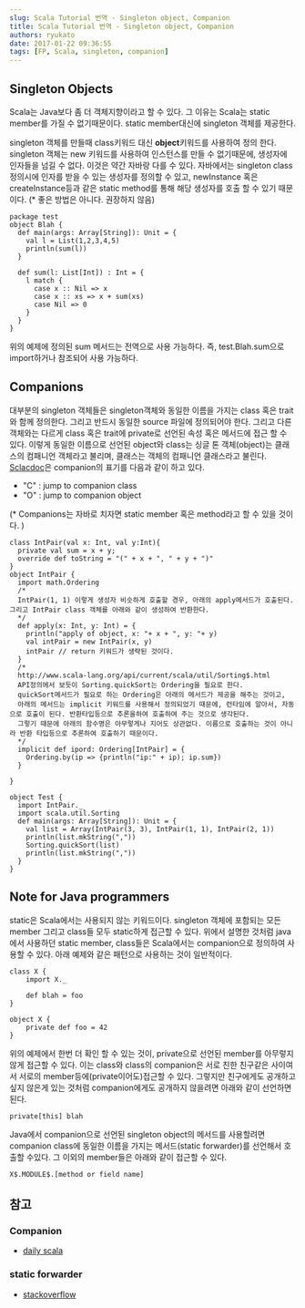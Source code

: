 ```yaml
---
slug: Scala Tutorial 번역 - Singleton object, Companion
title: Scala Tutorial 번역 - Singleton object, Companion
authors: ryukato
date: 2017-01-22 09:36:55
tags: [FP, Scala, singleton, companion]
---
```


<!-- truncate -->

## Singleton Objects
 Scala는 Java보다 좀 더 객체지향이라고 할 수 있다. 그 이유는 Scala는 static member를 가질 수 없기때문이다. static member대신에 singleton 객체를 제공한다.

singleton 객체를 만들때 class키워드 대신 **object**키워드를 사용하여 정의 한다. singleton 객체는 new 키워드를 사용하여 인스턴스를 만들 수 없기때문에, 생성자에 인자들을 넘길 수 없다. 이것은 약간 자바랑 다를 수 있다. 자바에서는  singleton class정의시에 인자를 받을 수 있는 생성자를 정의할 수 있고, newInstance 혹은 createInstance등과 같은 static method를 통해 해당 생성자를 호출 할 수 있기 때문이다. (* 좋은 방법은 아니다. 권장하지 않음)

```
package test
object Blah {
  def main(args: Array[String]): Unit = {
    val l = List(1,2,3,4,5)
    println(sum(l))
  }

  def sum(l: List[Int]) : Int = {
    l match {
      case x :: Nil => x
      case x :: xs => x + sum(xs)
      case Nil => 0
    }
  }
}
```

위의 예제에 정의된 sum 메서드는 전역으로 사용 가능하다. 즉, test.Blah.sum으로 import하거나 참조되어 사용 가능하다.

## Companions
대부분의 singleton 객체들은 singleton객체와 동일한 이름을 가지는 class 혹은 trait와 함께 정의한다. 그리고 반드시 동일한 source 파일에 정의되어야 한다. 그리고 다른 객체와는 다르게 class 혹은 trait에 private로 선언된 속성 혹은 메서드에 접근 할 수 있다. 이렇게 동일한 이름으로 선언된 object와 class는 싱글 톤 객체(object)는 클래스의 컴패니언 객체라고 불리며, 클래스는 객체의 컴패니언 클래스라고 불린다.
[Sclacdoc](https://wiki.scala-lang.org/display/SW/Introduction)은 companion의 표기를 다음과 같이 하고 있다.
- "C" : jump to companion class
- "O" : jump to companion object

(* Companions는 자바로 치자면 static member 혹은 method라고 할 수 있을 것이다. )

```
class IntPair(val x: Int, val y:Int){
  private val sum = x + y;
  override def toString = "(" + x + ", " + y + ")"
}
object IntPair {
  import math.Ordering
  /*
  IntPair(1, 1) 이렇게 생성자 비슷하게 호출할 경우, 아래의 apply메서드가 호출된다. 그리고 IntPair class 객체를 아래와 같이 생성하여 반환한다.
  */
  def apply(x: Int, y: Int) = {
    println("apply of object, x: "+ x + ", y: "+ y)
    val intPair = new IntPair(x, y)
    intPair // return 키워드가 생략된 것이다.
  }
  /*
  http://www.scala-lang.org/api/current/scala/util/Sorting$.html
  API정의에서 보듯이 Sorting.quickSort는 Ordering을 필요로 한다.
  quickSort메서드가 필요로 하는 Ordering은 아래의 메서드가 제공을 해주는 것이고,
  아래의 메서드는 implicit 키워드를 사용해서 정의되었기 때문에, 런타임에 알아서, 자동으로 호출이 된다. 반환타입등으로 추론을하여 호출하여 주는 것으로 생각된다.
  그렇기 때문에 아래의 함수명은 아무렇게나 지어도 상관없다. 이름으로 호출하는 것이 아니라 반환 타입등으로 추론하여 호출하기 때문이다.
  */
  implicit def ipord: Ordering[IntPair] = {
    Ordering.by(ip => {println("ip:" + ip); ip.sum})
  }

}

object Test {
  import IntPair._
  import scala.util.Sorting
  def main(args: Array[String]): Unit = {
    val list = Array(IntPair(3, 3), IntPair(1, 1), IntPair(2, 1))
    println(list.mkString(","))
    Sorting.quickSort(list)
    println(list.mkString(","))
  }
}

```

## Note for Java programmers
static은 Scala에서는 사용되지 않는 키워드이다. singleton 객체에 포함되는 모든 member 그리고 class들 모두 static하게 접근할 수 있다. 위에서 설명한 것처럼 java에서 사용하던 static member, class들은 Scala에서는 companion으로 정의하여 사용할 수 있다. 아래 예제와 같은 패턴으로 사용하는 것이 일반적이다.

```
class X {
	import X._

	def blah = foo
}

object X {
	private def foo = 42
}
```
위의 예제에서 한번 더 확인 할 수 있는 것이, private으로 선언된 member를 아무렇지 않게 접근할 수 있다. 이는 class와 class의 companion은 서로 친한 친구같은 사이여서 서로의 member등에(private이어도)접근할 수 있다. 그렇지만 친구에게도 공개하고 싶지 않은게 있는 것처럼 companion에게도 공개하지 않을려면 아래와 같이 선언하면 된다.

```
private[this] blah
```
Java에서 companion으로 선언된 singleton object의 메서드를 사용할려면 companion class에 동일한 이름을 가지는 메서드(static forwarder)를 선언해서 호출할 수있다. 그 이외의 member들은 아래와 같이 접근할 수 있다.

```
X$.MODULE$.[method or field name]
```



## 참고
### Companion
- [daily scala](http://daily-scala.blogspot.kr/2009/09/companion-object.html)

### static forwarder
- [stackoverflow ](http://stackoverflow.com/questions/3282653/how-do-you-call-a-scala-singleton-method-from-java)
